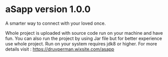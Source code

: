 # aSapp version 1.0.0
A smarter way to connect with your loved once.

Whole project is uploaded with source code run on your machine and have fun.
You can also run the project by using Jar file but for better experience use whole project.
Run on your system requires jdk8 or higher.
For more details visit :
https://druvperman.wixsite.com/asapp
